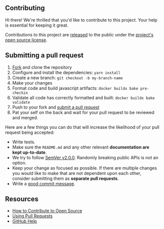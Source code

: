 ## Contributing

Hi there! We're thrilled that you'd like to contribute to this project. Your help is essential for keeping it great.

Contributions to this project are [released](https://help.github.com/articles/github-terms-of-service/#6-contributions-under-repository-license)
to the public under the [project's open source license](LICENSE).

## Submitting a pull request

1. [Fork](https://github.com/crazy-max/ghaction-github-runtime/fork) and clone the repository
2. Configure and install the dependencies: `yarn install`
3. Create a new branch: `git checkout -b my-branch-name`
4. Make your changes
5. Format code and build javascript artifacts: `docker buildx bake pre-checkin`
6. Validate all code has correctly formatted and built: `docker buildx bake validate`
7. Push to your fork and [submit a pull request](https://github.com/crazy-max/ghaction-github-runtime/compare)
8. Pat your self on the back and wait for your pull request to be reviewed and merged.

Here are a few things you can do that will increase the likelihood of your pull request being accepted:

- Write tests.
- Make sure the `README.md` and any other relevant **documentation are kept up-to-date**.
- We try to follow [SemVer v2.0.0](https://semver.org/). Randomly breaking public APIs is not an option.
- Keep your change as focused as possible. If there are multiple changes you would like to make that are not dependent upon each other, consider submitting them as **separate pull requests**.
- Write a [good commit message](http://tbaggery.com/2008/04/19/a-note-about-git-commit-messages.html).

## Resources

- [How to Contribute to Open Source](https://opensource.guide/how-to-contribute/)
- [Using Pull Requests](https://help.github.com/articles/about-pull-requests/)
- [GitHub Help](https://help.github.com)
